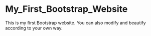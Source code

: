 # My_First_Bootstrap_Website
This is my first Bootstrap website. You can also modify and beautify according to your own way.
